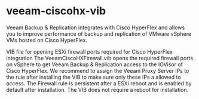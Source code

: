 # veeam-ciscohx-vib
Veeam Backup & Replication integrates with Cisco HyperFlex and allows you to improve performance of 
backup and replication of VMware vSphere VMs hosted on Cisco HyperFlex. 

VIB file for opening ESXi firewall ports required for Cisco HyperFlex integration
The VeeamCiscoHXFirewall.vib opens the required firewall ports on vSphere to get Veeam Backup & Replication access to the IOVisor of Cisco HyperFlex. 
We recommend to assign the Veeam Proxy Server IPs to the rule after installing the VIB to make sure only these IPs a allowed to access.
The Firewall rule is persistent after a ESXi reboot and is enabled by default after installation. 
The VIB does not require a reboot for installation.
